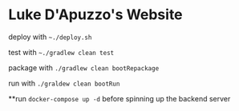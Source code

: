 # Luke D'Apuzzo's Website

deploy with `~./deploy.sh`

test with `~./gradlew clean test`

package with `./gradlew clean bootRepackage`

run with `./graldew clean bootRun`

**run `docker-compose up -d` before spinning up the backend server
